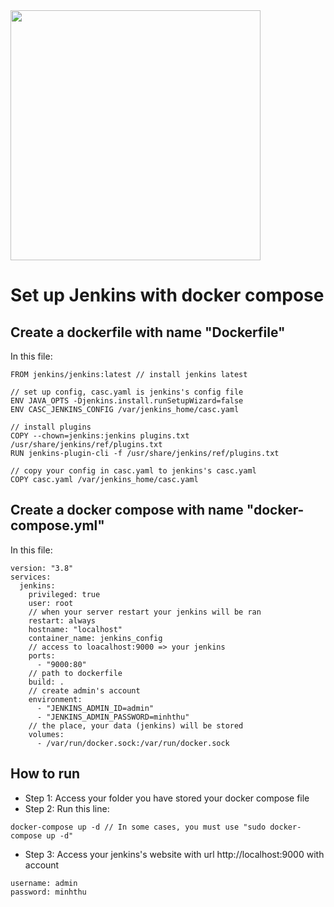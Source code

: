 <a href="https://jenkins.io">
  <picture>
    <source width="400" media="(prefers-color-scheme: dark)" srcset="https://www.jenkins.io/images/jenkins-logo-title-dark.svg">
    <img width="400" src="https://www.jenkins.io/images/jenkins-logo-title.svg">
  </picture>
</a>

# Set up Jenkins with docker compose

## Create a dockerfile with name "Dockerfile"

In this file:

```
FROM jenkins/jenkins:latest // install jenkins latest

// set up config, casc.yaml is jenkins's config file
ENV JAVA_OPTS -Djenkins.install.runSetupWizard=false
ENV CASC_JENKINS_CONFIG /var/jenkins_home/casc.yaml

// install plugins
COPY --chown=jenkins:jenkins plugins.txt /usr/share/jenkins/ref/plugins.txt
RUN jenkins-plugin-cli -f /usr/share/jenkins/ref/plugins.txt

// copy your config in casc.yaml to jenkins's casc.yaml
COPY casc.yaml /var/jenkins_home/casc.yaml

```

## Create a docker compose with name "docker-compose.yml"

In this file:

```
version: "3.8"
services:
  jenkins:
    privileged: true
    user: root
    // when your server restart your jenkins will be ran
    restart: always
    hostname: "localhost"
    container_name: jenkins_config
    // access to loacalhost:9000 => your jenkins
    ports:
      - "9000:80"
    // path to dockerfile
    build: .
    // create admin's account
    environment:
      - "JENKINS_ADMIN_ID=admin"
      - "JENKINS_ADMIN_PASSWORD=minhthu"
    // the place, your data (jenkins) will be stored
    volumes:
      - /var/run/docker.sock:/var/run/docker.sock

```

## How to run

- Step 1: Access your folder you have stored your docker compose file
- Step 2: Run this line:

```
docker-compose up -d // In some cases, you must use "sudo docker-compose up -d"
```

- Step 3: Access your jenkins's website with url http://localhost:9000 with account

```
username: admin
password: minhthu
```
